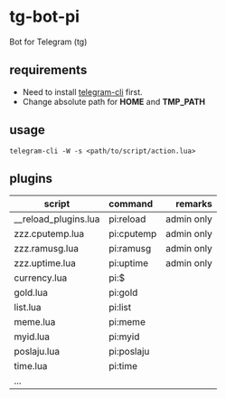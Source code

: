 # tg-bot-pi
Bot for Telegram (tg)

## requirements
* Need to install [telegram-cli](https://github.com/vysheng/tg) first.
* Change absolute path for **HOME** and **TMP_PATH**

## usage
```
telegram-cli -W -s <path/to/script/action.lua>
```

## plugins
| script      | command           | remarks  |
| ------------- |:----------------| -----:|
| __reload_plugins.lua | pi:reload | admin only |
| zzz.cputemp.lua     | pi:cputemp | admin only |
| zzz.ramusg.lua     | pi:ramusg | admin only |
| zzz.uptime.lua | pi:uptime | admin only |
| currency.lua | pi:$ | |
| gold.lua | pi:gold | |
| list.lua | pi:list | |
| meme.lua | pi:meme | |
| myid.lua | pi:myid | |
| poslaju.lua | pi:poslaju | |
| time.lua | pi:time | |
| ... | | |
